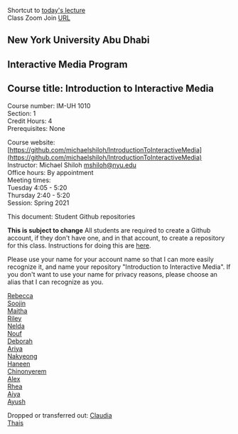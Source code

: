 Shortcut to [today's lecture](lectureNotes.md/#todays-lecture)    
Class Zoom Join [URL](https://nyu.zoom.us/j/91294673706)  

## New York University Abu Dhabi    
## Interactive Media Program    
## Course title: Introduction to Interactive Media  
Course number: IM-UH 1010   
Section: 1    
Credit Hours: 4         
Prerequisites: None       

Course website: [https://github.com/michaelshiloh/IntroductionToInteractiveMedia](https://github.com/michaelshiloh/IntroductionToInteractiveMedia)      
Instructor: Michael Shiloh mshiloh@nyu.edu    
Office hours: By appointment  
Meeting times:        
Tuesday 4:05 - 5:20  
Thursday 2:40 - 5:20  
Session: Spring 2021       

This document: Student Github repositories

**This is subject to change**
All students are required to create a Github account, if they don't have one,
and in that account, to create a repository for this class. Instructions for
doing this are
[here](https://github.com/michaelshiloh/resourcesForClasses#github-resources).

Please use your name for your account name so that I can more easily recognize
it, and name your repository "Introduction to Interactive Media". If you don't
want to use your name for privacy reasons, please choose an alias that I can
recognize as you.

[Rebecca](https://github.com/rebecca1230/IntrotoIM)  
[Soojin](https://github.com/Soojin-Lee0819/IntrotoIM)  
[Maitha](https://github.com/maithaalghfeli/IntroToInteractiveMedia)  
[Riley](https://github.com/RilleyHa/Introduction-to-Interactive-Media)  
[Nelda](https://github.com/neldajohn/INTRO_TO_IM)  
[Nouf](https://github.com/NoufAlnuaimi/IntrotoIM)  
[Deborah](https://github.com/deborah-74/IntrotoIM)  
[Ariya](https://github.com/ariyachlt/Intro_IM)   
[Nakyeong](https://github.com/nakyeongahn/IntrotoIM)  
[Haneen](https://github.com/haneenfathy/IntroToIM )    
[Chinonyerem](https://github.com/ChinoUkaegbu/IntrotoIM)  
[Alex](https://github.com/fyk211/Intro-to-IM)  
[Rhea](https://github.com/Rhea-Braithwaite/IntrotoIM.git)  
[Aiya](https://github.com/Sartbayeva/IntrotoIM)  
[Ayush](https://github.com/discoverayushnp/nyuad-intro-to-im)  

Dropped or transferred out:
[Claudia](https://github.com/clauneumannv/introtoim)  
[Thais]( https://github.com/ThaisAlvarenga/IntroToIM)  
